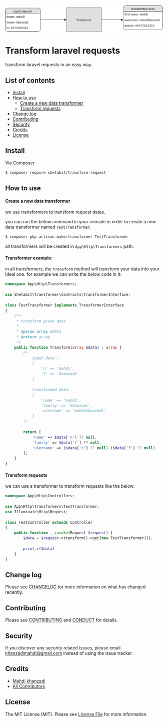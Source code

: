 
<p align="center">
    <img src="resources/images/diagram.png?raw=true">
</p>



# Transform laravel requests

transform laravel requests in an easy way.

## List of contents

- [Install](#install)
- [How to use](#how-to-use)
  - [Create a new data transformer](#create-a-new-data-transformer)
  - [Transform requests](#transform-requests)
- [Change log](#change-log)
- [Contributing](#contributing)
- [Security](#security)
- [Credits](#credits)
- [License](#license)

## Install

Via Composer

```bash
$ composer require shetabit/transform-request
```

## How to use

#### Create a new data transformer

we use transformers to transform request datas.

you can run the below command in your console in order to create a new data transformer named `TestTransformer`.

```bash
$ composer php artisan make:transformer TestTransformer
```

all transformers will be created in `App\Http\Transformers` path.

#### Transformer example:

in all transformers, the `transform` method will transform your data into your ideal one.
for example we can write the below code in it:

```php
namespace App\Http\Transformers;

use Shetabit\Transformer\Contracts\TransformerInterface;

class TestTransformer implements TransformerInterface
{
    /**
     * transform given data
     *
     * @param array $data
     * @return array
     */
    public function transform(array $data) : array {
        /*
            input data :		
            [
                'n' => 'mahdi',
                'f' => 'khanzadi'
            ]

            transformed data:
            [
                'name' => 'mahdi',
                'family' => 'khanzadi',
                'username' => 'mahdikhanzadi'
            ]
        */

        return [
            'name' => $data['n'] ?? null,
            'family' => $data['f'] ?? null,
            'username' => ($data['n'] ?? null).($data['f'] ?? null)
        ];
    }
}
```

#### Transform requests

we can use a transformer to transform requests like the below:

```php
namespace App\Http\Controllers;

use App\Http\Transformers\TestTransformer;
use Illuminate\Http\Request;

class TestController extends Controller
{
    public function __invoke(Request $request) {
        $data = $request->transform()->get(new TestTransformer());
        
        print_r($data)
    }
}
```

## Change log

Please see [CHANGELOG](CHANGELOG.md) for more information on what has changed recently.

## Contributing

Please see [CONTRIBUTING](CONTRIBUTING.md) and [CONDUCT](CONDUCT.md) for details.

## Security

If you discover any security related issues, please email khanzadimahdi@gmail.com instead of using the issue tracker.

## Credits

- [Mahdi khanzadi][link-author]
- [All Contributors][link-contributors]

## License

The MIT License (MIT). Please see [License File](LICENSE.md) for more information.

[link-packagist]: https://packagist.org/packages/shetabit/transform-request
[link-code-quality]: https://scrutinizer-ci.com/g/shetabit/transform-request
[link-author]: https://github.com/khanzadimahdi
[link-contributors]: ../../contributors